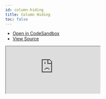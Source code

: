 ```yaml
---
id: column-hiding
title: Column Hiding
toc: false
---
```


- [Open in CodeSandbox](https://codesandbox.io/s/github/tannerlinsley/react-table/tree/v7/examples/column-hiding)
- [View Source](https://github.com/tannerlinsley/react-table/tree/v7/examples/column-hiding)

<iframe
  src="https://codesandbox.io/embed/github/tannerlinsley/react-table/tree/v7/examples/column-hiding?autoresize=1&fontsize=14&theme=dark"
  title="tannerlinsley/react-table: column-hiding"
  sandbox="allow-forms allow-modals allow-popups allow-presentation allow-same-origin allow-scripts"
  style={{
    width: '100%',
    height: '80vh',
    border: '0',
    borderRadius: 8,
    overflow: 'hidden',
    position: 'static',
    zIndex: 0,
  }}
></iframe>
